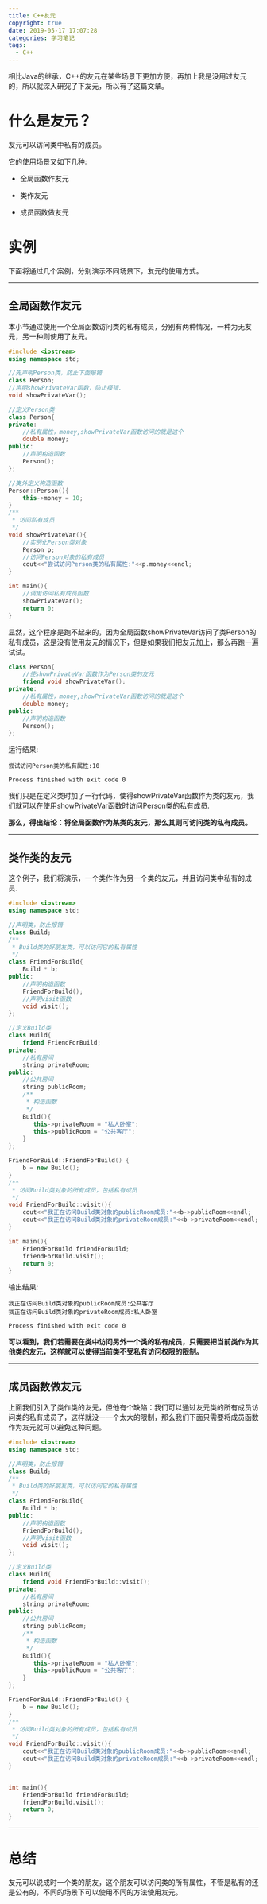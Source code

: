 ```yaml
---
title: C++友元
copyright: true
date: 2019-05-17 17:07:28
categories: 学习笔记
tags:
  - C++
---
```


相比Java的继承，C++的友元在某些场景下更加方便，再加上我是没用过友元的，所以就深入研究了下友元，所以有了这篇文章。

<!--more-->

# 什么是友元？

友元可以访问类中私有的成员。

它的使用场景又如下几种:

- 全局函数作友元

- 类作友元

- 成员函数做友元

# 实例

下面将通过几个案例，分别演示不同场景下，友元的使用方式。

---

## 全局函数作友元

本小节通过使用一个全局函数访问类的私有成员，分别有两种情况，一种为无友元，另一种则使用了友元。

~~~C++
#include <iostream>
using namespace std;

//先声明Person类，防止下面报错
class Person;
//声明showPrivateVar函数，防止报错.
void showPrivateVar();

//定义Person类
class Person{
private:
    //私有属性，money,showPrivateVar函数访问的就是这个
    double money;
public:
    //声明构造函数
    Person();
};

//类外定义构造函数
Person::Person(){
    this->money = 10;
}
/**
 * 访问私有成员
 */
void showPrivateVar(){
    //实例化Person类对象
    Person p;
    //访问Person对象的私有成员
    cout<<"尝试访问Person类的私有属性:"<<p.money<<endl;
}

int main(){
    //调用访问私有成员函数
    showPrivateVar();
    return 0;
}
~~~

显然，这个程序是跑不起来的，因为全局函数showPrivateVar访问了类Person的私有成员，这是没有使用友元的情况下，但是如果我们把友元加上，那么再跑一遍试试。

~~~C++
class Person{
    //使showPrivateVar函数作为Person类的友元
    friend void showPrivateVar();
private:
    //私有属性，money,showPrivateVar函数访问的就是这个
    double money;
public:
    //声明构造函数
    Person();
};
~~~

运行结果:

~~~shell
尝试访问Person类的私有属性:10

Process finished with exit code 0
~~~

我们只是在定义类时加了一行代码，使得showPrivateVar函数作为类的友元，我们就可以在使用showPrivateVar函数时访问Person类的私有成员.

**那么，得出结论：将全局函数作为某类的友元，那么其则可访问类的私有成员。**

---

## 类作类的友元

这个例子，我们将演示，一个类作作为另一个类的友元，并且访问类中私有的成员.

~~~C++
#include <iostream>
using namespace std;

//声明类，防止报错
class Build;
/**
 * Build类的好朋友类，可以访问它的私有属性
 */
class FriendForBuild{
    Build * b;
public:
    //声明构造函数
    FriendForBuild();
    //声明visit函数
    void visit();
};

//定义Build类
class Build{
    friend FriendForBuild;
private:
    //私有房间
    string privateRoom;
public:
    //公共房间
    string publicRoom;
    /**
     * 构造函数
     */
    Build(){
       this->privateRoom = "私人卧室";
       this->publicRoom = "公共客厅";
    }
};

FriendForBuild::FriendForBuild() {
    b = new Build();
}
/**
 * 访问Build类对象的所有成员，包括私有成员
 */
void FriendForBuild::visit(){
    cout<<"我正在访问Build类对象的publicRoom成员:"<<b->publicRoom<<endl;
    cout<<"我正在访问Build类对象的privateRoom成员:"<<b->privateRoom<<endl;
}

int main(){
    FriendForBuild friendForBuild;
    friendForBuild.visit();
    return 0;
}
~~~

输出结果:

~~~shell
我正在访问Build类对象的publicRoom成员:公共客厅
我正在访问Build类对象的privateRoom成员:私人卧室

Process finished with exit code 0
~~~

**可以看到，我们若需要在类中访问另外一个类的私有成员，只需要把当前类作为其他类的友元，这样就可以使得当前类不受私有访问权限的限制。**

---

## 成员函数做友元

上面我们引入了类作类的友元，但他有个缺陷：我们可以通过友元类的所有成员访问类的私有成员了，这样就没一一个太大的限制，那么我们下面只需要将成员函数作为友元就可以避免这种问题。

~~~C++
#include <iostream>
using namespace std;

//声明类，防止报错
class Build;
/**
 * Build类的好朋友类，可以访问它的私有属性
 */
class FriendForBuild{
    Build * b;
public:
    //声明构造函数
    FriendForBuild();
    //声明visit函数
    void visit();
};

//定义Build类
class Build{
    friend void FriendForBuild::visit();
private:
    //私有房间
    string privateRoom;
public:
    //公共房间
    string publicRoom;
    /**
     * 构造函数
     */
    Build(){
       this->privateRoom = "私人卧室";
       this->publicRoom = "公共客厅";
    }
};

FriendForBuild::FriendForBuild() {
    b = new Build();
}
/**
 * 访问Build类对象的所有成员，包括私有成员
 */
void FriendForBuild::visit(){
    cout<<"我正在访问Build类对象的publicRoom成员:"<<b->publicRoom<<endl;
    cout<<"我正在访问Build类对象的privateRoom成员:"<<b->privateRoom<<endl;
}


int main(){
    FriendForBuild friendForBuild;
    friendForBuild.visit();
    return 0;
}
~~~

---

# 总结

友元可以说成时一个类的朋友，这个朋友可以访问类的所有属性，不管是私有的还是公有的，不同的场景下可以使用不同的方法使用友元。
